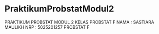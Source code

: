# PraktikumProbstatModul2
PRAKTIKUM PROBSTAT MODUL 2 KELAS PROBSTAT F
NAMA : SASTIARA MAULIKH
NRP : 5025201257
PROBSTAT F
